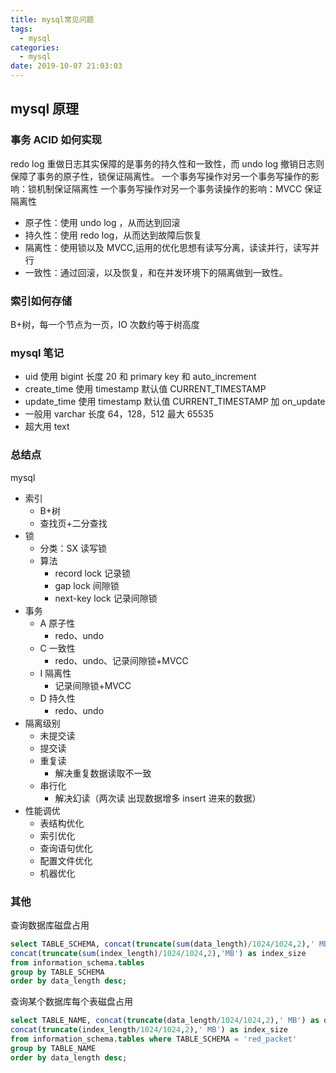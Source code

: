 ```yaml
---
title: mysql常见问题
tags:
  - mysql
categories:
  - mysql
date: 2019-10-07 21:03:03
---
```


## mysql 原理

### 事务 ACID 如何实现

redo log 重做日志其实保障的是事务的持久性和一致性，而 undo log 撤销日志则保障了事务的原子性，锁保证隔离性。
一个事务写操作对另一个事务写操作的影响：锁机制保证隔离性
一个事务写操作对另一个事务读操作的影响：MVCC 保证隔离性

- 原子性：使用 undo log ，从而达到回滚
- 持久性：使用 redo log，从而达到故障后恢复
- 隔离性：使用锁以及 MVCC,运用的优化思想有读写分离，读读并行，读写并行
- 一致性：通过回滚，以及恢复，和在并发环境下的隔离做到一致性。

### 索引如何存储

B+树，每一个节点为一页，IO 次数约等于树高度

### mysql 笔记

- uid 使用 bigint 长度 20 和 primary key 和 auto_increment
- create_time 使用 timestamp 默认值 CURRENT_TIMESTAMP
- update_time 使用 timestamp 默认值 CURRENT_TIMESTAMP 加 on_update
- 一般用 varchar 长度 64，128，512 最大 65535
- 超大用 text

### 总结点

mysql

- 索引
  - B+树
  - 查找页+二分查找
- 锁
  - 分类：SX 读写锁
  - 算法
    - record lock 记录锁
    - gap lock 间隙锁
    - next-key lock 记录间隙锁
- 事务
  - A 原子性
    - redo、undo
  - C 一致性
    - redo、undo、记录间隙锁+MVCC
  - I 隔离性
    - 记录间隙锁+MVCC
  - D 持久性
    - redo、undo
- 隔离级别
  - 未提交读
  - 提交读
  - 重复读
    - 解决重复数据读取不一致
  - 串行化
    - 解决幻读（两次读 出现数据增多 insert 进来的数据）
- 性能调优
  - 表结构优化
  - 索引优化
  - 查询语句优化
  - 配置文件优化
  - 机器优化

### 其他

查询数据库磁盘占用

```sql
select TABLE_SCHEMA, concat(truncate(sum(data_length)/1024/1024,2),' MB') as data_size,
concat(truncate(sum(index_length)/1024/1024,2),'MB') as index_size
from information_schema.tables
group by TABLE_SCHEMA
order by data_length desc;
```

查询某个数据库每个表磁盘占用

```sql
select TABLE_NAME, concat(truncate(data_length/1024/1024,2),' MB') as data_size,
concat(truncate(index_length/1024/1024,2),' MB') as index_size
from information_schema.tables where TABLE_SCHEMA = 'red_packet'
group by TABLE_NAME
order by data_length desc;
```
